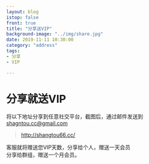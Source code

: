 ```yaml
---
layout: blog
istop: false
front: true
title: "分享送VIP"
background-image: "../img/share.jpg"
date: 2019-11-11 10:30:00
category: "address"
tags:
- 分享
- VIP

---
```


# 分享就送VIP 

将以下地址分享到任意社交平台，截图后，通过邮件发送到 <shagntou.cc@gmail.com>  
> <http://shangtou66.cc/>  

客服就将赠送您VIP天数，分享给个人，赠送一天会员  
分享给群组，赠送一个月会员。

